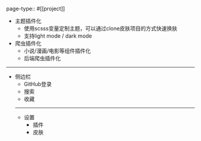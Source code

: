 page-type:: #[[project]]

- 主题插件化
	- 使用scsss变量定制主题，可以通过clone皮肤项目的方式快速换肤
	- 支持light mode / dark mode
- 爬虫插件化
	- 小说/漫画/电影等组件插件化
	- 后端爬虫插件化
- ---
- 侧边栏
	- GitHub登录
	- 搜索
	- 收藏
	- ---
	- 设置
		- 插件
		- 皮肤